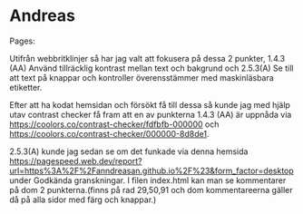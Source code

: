 # Andreas

Pages: 

Utifrån webbritklinjer så har jag valt att fokusera på dessa 2 punkter, 1.4.3 (AA) Använd tillräcklig kontrast mellan text och bakgrund och 2.5.3(A) Se till att text på knappar och kontroller överensstämmer med maskinläsbara etiketter.

Efter att ha kodat hemsidan och försökt få till dessa så kunde jag med hjälp utav contrast checker få fram att en av punkterna 1.4.3 (AA) är uppnåda via https://coolors.co/contrast-checker/fdfbfb-000000 och https://coolors.co/contrast-checker/000000-8d8de1. 

2.5.3(A) kunde jag sedan se om det funkade via denna hemsida https://pagespeed.web.dev/report?url=https%3A%2F%2Fanndreasan.github.io%2F%23&form_factor=desktop under Godkända granskningar.
I filen index.html kan man se kommentarer på dom 2 punkterna.(finns på rad 29,50,91 och dom kommentareerna gäller då på alla sidor med färg och knappar.)
